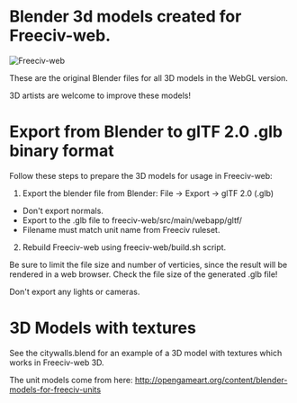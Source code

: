 Blender 3d models created for Freeciv-web.
==========================================

![Freeciv-web](https://raw.githubusercontent.com/freeciv/freeciv-web/develop/freeciv-web/src/main/webapp/javascript/webgl/freeciv-webgl.png "Freeciv-web WebGL screenshot")

These are the original Blender files for all 3D models in the WebGL version. 

3D artists are welcome to improve these models!

Export from Blender to glTF 2.0 .glb binary format
============================================================

Follow these steps to prepare the 3D models for usage in Freeciv-web:

1. Export the blender file from Blender: File -> Export -> glTF 2.0 (.glb)
  - Don't export normals.
  - Export to the .glb file to freeciv-web/src/main/webapp/gltf/
  - Filename must match unit name from Freeciv ruleset.

2. Rebuild Freeciv-web using freeciv-web/build.sh script.

Be sure to limit the file size and number of verticies, since the result
will be rendered in a web browser. Check the file size of the generated .glb file! 

Don't export any lights or cameras.

3D Models with textures
=======================

See the citywalls.blend for an example of a 3D model with textures which works in Freeciv-web 3D. 


The unit models come from here: http://opengameart.org/content/blender-models-for-freeciv-units

